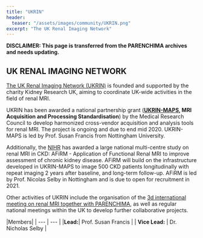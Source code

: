 ```yaml
---
title: "UKRIN"
header:
  teaser: "/assets/images/community/UKRIN.png"
excerpt: "The UK Renal Imaging Network"
---
```


**DISCLAIMER: This page is transferred from the PARENCHIMA archives and needs updating.**

## UK RENAL IMAGING NETWORK

[The UK Renal Imaging Network (UKRIN)](https://kidneyresearchuk.org/research/research-networks/uk-renal-imaging-network/) is founded and supported by the charity Kidney Research UK, aiming to coordinate UK-wide activities in the field of renal MRI.

UKRIN has been awarded a national partnership grant (**[UKRIN-MAPS](https://www.nottingham.ac.uk/research/groups/spmic/research/uk-renal-imaging-network/ukrin-maps.aspx), MRI Acquisition and Processing Standardisation**) by the Medical Research Council to develop harmonized cross-vendor acquisition and analysis tools for renal MRI. The project is ongoing and due to end mid 2020. UKRIN-MAPS is led by Prof. Susan Francis from Nottingham University.

Additionally, the [NIHR](https://fundingawards.nihr.ac.uk/award/NIHR128494) has awarded a large national multi-centre study on renal MRI in CKD: AFiRM - Application of Functional Renal MRI to improve assessment of chronic kidney disease. AFiRM will build on the infrastructure developed in UKRIN-MAPS to image 500 CKD patients longitudinally with repeat imaging 2 years after baseline, and long-term follow-up. AFiRM is led by Prof. Nicolas Selby in Nottingham and is due to open for recruitment in 2021.

Other activities of UKRIN include the organisation of the [3d international meeting on renal MRI together with PARENCHIMA](https://www.nottingham.ac.uk/research/groups/spmic/research/uk-renal-imaging-network/3rd-renal-symposium/3rd-international-symposium-on-functional-renal-imaging.aspx), as well as regular national meetings within the UK to develop further collaborative projects.

|Members|
| --- | --- |
|**Lead:**| Prof. Susan Francis |
| **Vice Lead:** | Dr. Nicholas Selby |